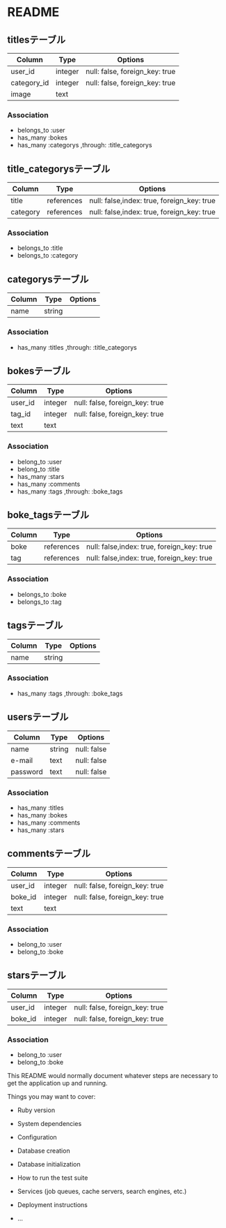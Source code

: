 # README

## titlesテーブル
|Column|Type|Options|
|------|----|-------|
|user_id|integer|null: false, foreign_key: true|
|category_id|integer|null: false, foreign_key: true|
|image|text|

### Association
- belongs_to :user
- has_many :bokes
- has_many :categorys ,through: :title_categorys


## title_categorysテーブル
|Column|Type|Options|
|------|----|-------|
|title|references|null: false,index: true, foreign_key: true|
|category|references|null: false,index: true, foreign_key: true|

### Association
- belongs_to :title
- belongs_to :category


## categorysテーブル
|Column|Type|Options|
|------|----|-------|
|name|string|

### Association
- has_many :titles ,through: :title_categorys





## bokesテーブル
|Column|Type|Options|
|------|----|-------|
|user_id|integer|null: false, foreign_key: true|
|tag_id|integer|null: false, foreign_key: true|
|text|text|

### Association
- belong_to :user
- belong_to :title
- has_many :stars
- has_many :comments
- has_many :tags ,through: :boke_tags

## boke_tagsテーブル
|Column|Type|Options|
|------|----|-------|
|boke|references|null: false,index: true, foreign_key: true|
|tag|references|null: false,index: true, foreign_key: true|

### Association
- belongs_to :boke
- belongs_to :tag

## tagsテーブル
|Column|Type|Options|
|------|----|-------|
|name|string|

### Association
- has_many :tags ,through: :boke_tags





## usersテーブル
|Column|Type|Options|
|------|----|-------|
|name|string|null: false|
|e-mail|text|null: false|
|password|text|null: false|

### Association
- has_many :titles
- has_many :bokes
- has_many :comments
- has_many :stars


## commentsテーブル
|Column|Type|Options|
|------|----|-------|
|user_id|integer|null: false, foreign_key: true|
|boke_id|integer|null: false, foreign_key: true|
|text|text|

### Association
- belong_to :user
- belong_to :boke



## starsテーブル
|Column|Type|Options|
|------|----|-------|
|user_id|integer|null: false, foreign_key: true|
|boke_id|integer|null: false, foreign_key: true|

### Association
- belong_to :user
- belong_to :boke





This README would normally document whatever steps are necessary to get the
application up and running.

Things you may want to cover:

* Ruby version

* System dependencies

* Configuration

* Database creation

* Database initialization

* How to run the test suite

* Services (job queues, cache servers, search engines, etc.)

* Deployment instructions

* ...
